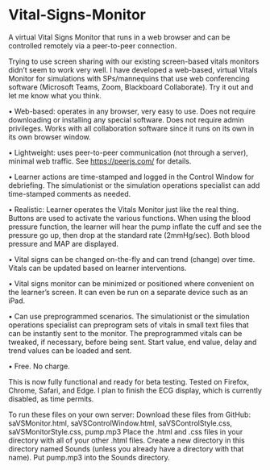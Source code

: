 # Vital-Signs-Monitor
A virtual Vital Signs Monitor that runs in a web browser and can be controlled remotely via a peer-to-peer connection.

Trying to use screen sharing with our existing screen-based vitals monitors didn’t seem to work very well. I have developed a web-based, virtual Vitals Monitor for simulations with SPs/mannequins that use web conferencing software (Microsoft Teams, Zoom, Blackboard Collaborate). Try it out and let me know what you think.

•	Web-based: operates in any browser, very easy to use. Does not require downloading or installing any special software. Does not require admin privileges. Works with all collaboration software since it runs on its own in its own browser window.

•	Lightweight: uses peer-to-peer communication (not through a server), minimal web traffic. See https://peerjs.com/  for details.

•	Learner actions are time-stamped and logged in the Control Window for debriefing. The simulationist or the simulation operations specialist can add time-stamped comments as needed.

•	Realistic: Learner operates the Vitals Monitor just like the real thing. Buttons are used to activate the various functions. When using the blood pressure function, the learner will hear the pump inflate the cuff and see the pressure go up, then drop at the standard rate (2mmHg/sec). Both blood pressure and MAP are displayed.

•	Vital signs can be changed on-the-fly and can trend (change) over time. Vitals can be updated based on learner interventions.

•	Vital signs monitor can be minimized or positioned where convenient on the learner’s screen. It can even be run on a separate device such as an iPad.

•	Can use preprogrammed scenarios. The simulationist or the simulation operations specialist can preprogram sets of vitals in small text files that can be instantly sent to the monitor. The preprogrammed vitals can be tweaked, if necessary, before being sent. Start value, end value, delay and trend values can be loaded and sent.

•	Free. No charge.

This is now fully functional and ready for beta testing. Tested on Firefox, Chrome, Safari, and Edge. I plan to finish the ECG display, which is currently disabled, as time permits.

To run these files on your own server:
Download these files from GitHub: saVSMonitor.html, saVSControlWindow.html, saVSControlStyle.css, saVSMonitorStyle.css, pump.mp3
Place the .html and .css files in your directory with all of your other .html files. Create a new directory in this directory named Sounds (unless you already have a directory with that name). Put pump.mp3 into the Sounds directory.
